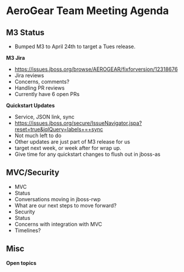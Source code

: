 AeroGear Team Meeting Agenda
============================

M3 Status
---------

* Bumped M3 to April 24th to target a Tues release.

__M3 Jira__

* https://issues.jboss.org/browse/AEROGEAR/fixforversion/12318676
* Jira reviews
 * Concerns, comments?
* Handling PR reviews
 * Currently have 6 open PRs

__Quickstart Updates__

* Service, JSON link, sync
 * https://issues.jboss.org/secure/IssueNavigator.jspa?reset=true&jqlQuery=labels+=+sync
 * Not much left to do
* Other updates are just part of M3 release for us
 * target next week, or week after for wrap up.
 * Give time for any quickstart changes to flush out in jboss-as
 
MVC/Security 
------------

* MVC
 * Status
 * Conversations moving in jboss-rwp
 * What are our next steps to move forward?
* Security
 * Status
 * Concerns with integration with MVC
 * Timelines?

Misc
----

__Open topics__